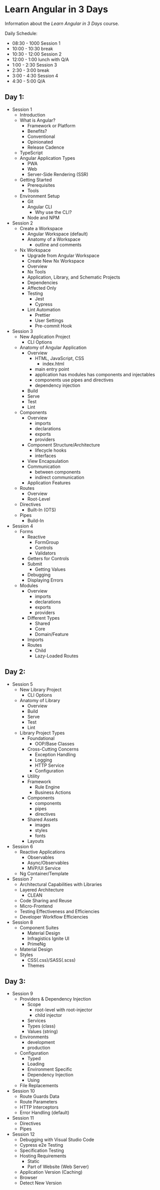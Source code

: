 # Learn Angular in 3 Days

Information about the *Learn Angular in 3 Days* course.

Daily Schedule:

- 08:30 - 1000 Session 1
- 10:00 - 10:30 break
- 10:30 - 12:00 Session 2
- 12:00 - 1:00 lunch with Q/A
- 1:00 - 2:30 Session 3
- 2:30 - 3:00 break
- 3:00 - 4:30 Session 4
- 4:30 - 5:00 Q/A

## Day 1:

- Session 1
  - Introduction
  - What is Angular?
    - Framework or Platform
    - Benefits?
    - Conventional
    - Opinionated
    - Release Cadence
  - TypeScript
  - Angular Application Types
    - PWA
    - Web
    - Server-Side Rendering (SSR)
  - Getting Started
    - Prerequisites
    - Tools
  - Environment Setup
    - Git
    - Angular CLI
      - Why use the CLI?
    - Node and NPM
- Session 2
  - Create a Workspace
    - Angular Workspace (default)
    - Anatomy of a Workspace
      - outline and comments
  - Nx Workspace
    - Upgrade from Angular Workspace
    - Create New Nx Workspace
    - Overview
    - Nx Tools
    - Application, Library, and Schematic Projects
    - Dependencies
    - Affected Only
    - Testing
      - Jest
      - Cypress
    - Lint Automation
      - Prettier
      - User Settings
      - Pre-commit Hook
- Session 3
  - New Application Project
    - CLI Options
  - Anatomy of Angular Application
    - Overview
      - HTML, JavaScript, CSS
        - index.html
      - main entry point
      - application has modules has components and injectables
      - components use pipes and directives
      - dependency injection
    - Build
    - Serve
    - Test
    - Lint
  - Components
    - Overview
      - imports
      - declarations
      - exports
      - providers
    - Component Structure/Architecture
      - lifecycle hooks
      - interfaces
    - View Encapsulation
    - Communication
      - between components
      - indirect communication
    - Application Features
  - Routes
    - Overview
    - Root-Level
  - Directives
    - Built-In (OTS)
  - Pipes
    - Build-In
- Session 4
  - Forms
    - Reactive
      - FormGroup
      - Controls
      - Validators
    - Getters for Controls
    - Submit
      - Getting Values
    - Debugging
    - Displaying Errors
  - Modules
    - Overview
      - imports
      - declarations
      - exports
      - providers
    - Different Types
      - Shared
      - Core
      - Domain/Feature
    - Imports
    - Routes
      - Child
      - Lazy-Loaded Routes

## Day 2:

- Session 5
  - New Library Project
    - CLI Options
  - Anatomy of Library
    - Overview
    - Build
    - Serve
    - Test
    - Lint
  - Library Project Types
    - Foundational
      - OOP/Base Classes
    - Cross-Cutting Concerns
      - Exception Handling
      - Logging
      - HTTP Service
      - Configuration
    - Utility
    - Framework
      - Rule Engine
      - Business Actions
    - Components
      - components
      - pipes
      - directives
    - Shared Assets
      - images
      - styles
      - fonts
    - Layouts
- Session 6
  - Reactive Applications
    - Observables
    - Async/Observables
    - MVP/UI Service
  - Ng Container/Template
- Session 7
  - Architectural Capabilities with Libraries
  - Layered Architecture
    - CLEAN
  - Code Sharing and Reuse
  - Micro-Frontend
  - Testing Effectiveness and Efficiencies
  - Developer Workflow Efficiencies
- Session 8
  - Component Suites
    - Material Design
    - Infragistics Ignite UI
    - PrimeNg
  - Material Design
  - Styles 
    - CSS(.css)/SASS(.scss)
    - Themes

## Day 3:

- Session 9
  - Providers & Dependency Injection
    - Scope
      - root-level with root-injector
      - child injector
    - Services
    - Types (class)
    - Values (string)
  - Environments
    - development
    - production
  - Configuration
    - Typed
    - Loading
    - Environment Specific
    - Dependency Injection
    - Using
  - File Replacements
- Session 10
  - Route Guards Data
  - Route Parameters
  - HTTP Interceptors
  - Error Handling (default)
- Session 11
  - Directives
  - Pipes
- Session 12
  - Debugging with Visual Studio Code
  - Cypress e2e Testing
  - Specification Testing
  - Hosting Requirements
    - Static
    - Part of Website (Web Server)
  - Application Version (Caching)
   - Browser
   - Detect New Version
